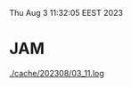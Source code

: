 Thu Aug  3 11:32:05 EEST 2023
# JAM
<a href='./cache/202308/03_11.log'>./cache/202308/03_11.log</a>
